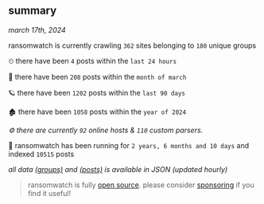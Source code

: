 
## summary
_march 17th, 2024_

ransomwatch is currently crawling `362` sites belonging to `180` unique groups

⏲ there have been `4` posts within the `last 24 hours`

🦈 there have been `208` posts within the `month of march`

🪐 there have been `1202` posts within the `last 90 days`

🏚 there have been `1058` posts within the `year of 2024`

_⚙️ there are currently `92` online hosts & `110` custom parsers._

🦕 ransomwatch has been running for `2 years, 6 months and 10 days` and indexed `10515` posts

_all data  [(groups)](http://ransomwhat.telemetry.ltd/groups) and [(posts)](http://ransomwhat.telemetry.ltd/posts) is available in JSON (updated hourly)_

> ransomwatch is fully [open source](https://github.com/joshhighet/ransomwatch#ransomwatch--). please consider [sponsoring](https://github.com/sponsors/joshhighet) if you find it useful!

